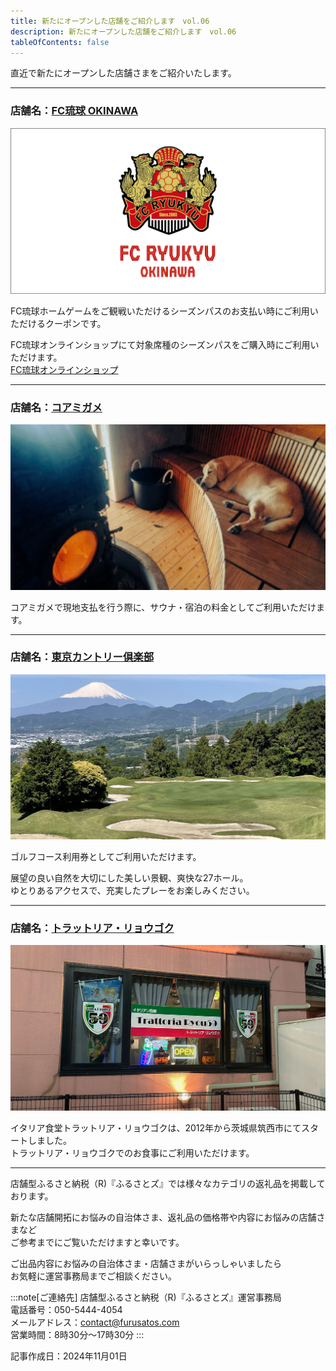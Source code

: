 ```yaml
---
title: 新たにオープンした店舗をご紹介します　vol.06
description: 新たにオープンした店舗をご紹介します　vol.06
tableOfContents: false
---
```


直近で新たにオープンした店舗さまをご紹介いたします。    

---
 
### 店舗名：[FC琉球 OKINAWA](https://furusatos.com/okinawa/shops/239)  

![](../../../assets/images/info_241129-newopen-shop_01.png)
 
FC琉球ホームゲームをご観戦いただけるシーズンパスのお支払い時にご利用いただけるクーポンです。  

FC琉球オンラインショップにて対象席種のシーズンパスをご購入時にご利用いただけます。  
[FC琉球オンラインショップ](https://fcryukyu.shop/collections/2025sp)  

---
 
### 店舗名：[コアミガメ](https://furusatos.com/takahagi/shops/241)  

![](../../../assets/images/info_241129-newopen-shop_02.png)
 
コアミガメで現地支払を行う際に、サウナ・宿泊の料金としてご利用いただけます。  


---

### 店舗名：[東京カントリー倶楽部](https://furusatos.com/hadano/shops/236)  

![](../../../assets/images/info_241129-newopen-shop_03.png)

ゴルフコース利用券としてご利用いただけます。  

展望の良い自然を大切にした美しい景観、爽快な27ホール。  
ゆとりあるアクセスで、充実したプレーをお楽しみください。    


---
 
### 店舗名：[トラットリア・リョウゴク](https://furusatos.com/chikusei/shops/230)  

![](../../../assets/images/info_241129-newopen-shop_04.png)
 
イタリア食堂トラットリア・リョウゴクは、2012年から茨城県筑西市にてスタートしました。  
トラットリア・リョウゴクでのお食事にご利用いただけます。  

*** 


店舗型ふるさと納税（R)『ふるさとズ』では様々なカテゴリの返礼品を掲載しております。  

新たな店舗開拓にお悩みの自治体さま、返礼品の価格帯や内容にお悩みの店舗さまなど  
ご参考までにご覧いただけますと幸いです。  

ご出品内容にお悩みの自治体さま・店舗さまがいらっしゃいましたら  
お気軽に運営事務局までご相談ください。  


:::note[ご連絡先]
店舗型ふるさと納税（R)『ふるさとズ』運営事務局  
電話番号：050-5444-4054  
メールアドレス：contact@furusatos.com  
営業時間：8時30分～17時30分
:::

記事作成日：2024年11月01日